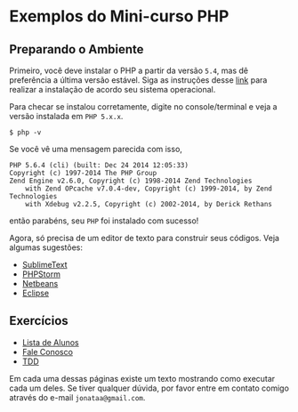 # Exemplos do Mini-curso PHP

## Preparando o Ambiente

Primeiro, você deve instalar o PHP a partir da versão ```5.4```, mas dê preferência a última versão estável. Siga as instruções desse [link](http://br.phptherightway.com/#comecando) para realizar a instalação de acordo seu sistema operacional.

Para checar se instalou corretamente, digite no console/terminal e veja a versão instalada em ```PHP 5.x.x```.

```shell
$ php -v
```

Se você vê uma mensagem parecida com isso,

```shell
PHP 5.6.4 (cli) (built: Dec 24 2014 12:05:33) 
Copyright (c) 1997-2014 The PHP Group
Zend Engine v2.6.0, Copyright (c) 1998-2014 Zend Technologies
    with Zend OPcache v7.0.4-dev, Copyright (c) 1999-2014, by Zend Technologies
    with Xdebug v2.2.5, Copyright (c) 2002-2014, by Derick Rethans
```

então parabéns, seu ```PHP``` foi instalado com sucesso!

Agora, só precisa de um editor de texto para construir seus códigos. Veja algumas sugestões:

* [SublimeText](http://www.sublimetext.com/)
* [PHPStorm](https://www.jetbrains.com/phpstorm/)
* [Netbeans](https://netbeans.org/features/php/)
* [Eclipse](https://eclipse.org/pdt/)

## Exercícios

* [Lista de Alunos](https://github.com/jonataa/php-siecomp-2015/tree/master/exemplos/lista-alunos)
* [Fale Conosco](https://github.com/jonataa/php-siecomp-2015/tree/master/exemplos/fale-conosco)
* [TDD](https://github.com/jonataa/php-siecomp-2015/tree/master/exemplos/TDD)

Em cada uma dessas páginas existe um texto mostrando como executar cada um deles. Se tiver qualquer dúvida, por favor entre em contato comigo através do e-mail ```jonataa@gmail.com```.

